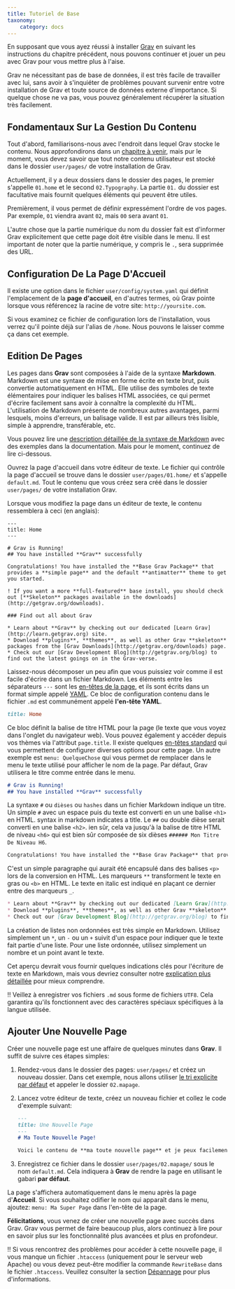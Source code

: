 ```yaml
---
title: Tutoriel de Base
taxonomy:
    category: docs
---
```


En supposant que vous ayez réussi à installer [Grav](../installation) en suivant les instructions du chapitre précédent, nous pouvons continuer et jouer un peu avec Grav pour vous mettre plus à l'aise. 

Grav ne nécessitant pas de base de données, il est très facile de travailler avec lui, sans avoir à s'inquiéter de problèmes pouvant survenir entre votre installation de Grav et toute source de données externe d'importance. Si quelque chose ne va pas, vous pouvez généralement récupérer la situation très facilement. 

## Fondamentaux Sur La Gestion Du Contenu

Tout d'abord, familiarisons-nous avec l'endroit dans lequel Grav stocke le contenu. Nous approfondirons dans un [chapitre à venir](../folder-structure), mais pur le moment, vous devez savoir que tout notre contenu utilisateur est stocké dans le dossier `user/pages/` de votre installation de Grav.

Actuellement, il y a deux dossiers dans le dossier des pages, le premier s'appelle `01.home` et le second `02.Typography`.  La partie `01.` du dossier est facultative mais fournit quelques éléments qui peuvent être utiles.

Premièrement, il vous permet de définir expressément l'ordre de vos pages. Par exemple, `01` viendra avant `02`, mais `00` sera avant `01`.

L'autre chose que la partie numérique du nom du dossier fait est d'informer Grav explicitement que cette page doit être visible dans le menu. Il est important de noter que la partie numérique, y compris le `.`, sera supprimée des URL. 

## Configuration De La Page D'Accueil

Il existe une option dans le fichier `user/config/system.yaml` qui définit l'emplacement de la __page d'accueil__, en d'autres termes, où Grav pointe lorsque vous référencez la racine de votre site: `http://yoursite.com`.

Si vous examinez ce fichier de configuration lors de l'installation, vous verrez qu'il pointe déjà sur l'alias de `/home`.  Nous pouvons le laisser comme ça dans cet exemple.

## Edition De Pages

Les pages dans **Grav** sont composées à l'aide de la syntaxe **Markdown**.  Markdown est une syntaxe de mise en forme écrite en texte brut, puis convertie automatiquement en HTML. Elle utilise des symboles de texte élémentaires pour indiquer les balises HTML associées, ce qui permet d'écrire facilement sans avoir à connaître la complexité du HTML. L'utilisation de Markdown présente de nombreux autres avantages, parmi lesquels, moins d'erreurs, un balisage valide. Il est par ailleurs très lisible, simple à apprendre, transférable, etc.

Vous pouvez lire une [description détaillée de la syntaxe de Markdown](../../content/markdown) avec des exemples dans la documentation. Mais pour le moment, continuez de lire ci-dessous.

Ouvrez la page d'accueil dans votre éditeur de texte. Le fichier qui contrôle la page d'accueil se trouve dans le dossier `user/pages/01.home/` et s'appelle `default.md`. Tout le contenu que vous créez sera créé dans le dossier `user/pages/` de votre installation Grav.

Lorsque vous modifiez la page dans un éditeur de texte, le contenu ressemblera à ceci (en anglais): 

    ---
    title: Home
    ---

    # Grav is Running!
    ## You have installed **Grav** successfully

    Congratulations! You have installed the **Base Grav Package** that provides a **simple page** and the default **antimatter** theme to get you started.

    ! If you want a more **full-featured** base install, you should check out [**Skeleton** packages available in the downloads](http://getgrav.org/downloads).

    ### Find out all about Grav

    * Learn about **Grav** by checking out our dedicated [Learn Grav](http://learn.getgrav.org) site.
    * Download **plugins**, **themes**, as well as other Grav **skeleton** packages from the [Grav Downloads](http://getgrav.org/downloads) page.
    * Check out our [Grav Development Blog](http://getgrav.org/blog) to find out the latest goings on in the Grav-verse.

Laissez-nous décomposer un peu afin que vous puissiez voir comme il est facile d'écrire dans un fichier Markdown. Les éléments entre les séparateurs `---` sont les [en-têtes de la page](../../content/headers), et ils sont écrits dans un format simple appelé [YAML](../../advanced/yaml). Ce bloc de configuration contenu dans le fichier `.md` est communément appelé **l'en-tête YAML**.

```ruby
title: Home
```

Ce bloc définit la balise de titre HTML pour la page (le texte que vous voyez dans l'onglet du navigateur web). Vous pouvez également y accéder depuis vos thèmes via l'attribut `page.title`. Il existe quelques [en-têtes standard](../../content/headers) qui vous permettent de configurer diverses options pour cette page. Un autre exemple est `menu: QuelqueChose` qui vous permet de remplacer dans le menu le texte utilisé pour afficher le nom de la page. Par défaut, Grav utilisera le titre comme entrée dans le menu. 

```markdown
# Grav is Running!
## You have installed **Grav** successfully
```

La syntaxe `#` ou `dièses` ou `hashes` dans un fichier Markdown indique un titre. Un simple `#` avec un espace puis du texte est converti en un une balise `<h1>` en HTML.  syntax in markdown indicates a title. Le `##` ou double dièse serait converti en une balise `<h2>`.  ien sûr, cela va jusqu'à la balise de titre HTML de niveau `<h6>` qui est bien sûr composée de six dièses `###### Mon Titre De Niveau H6`.

```markdown
Congratulations! You have installed the **Base Grav Package** that provides a **simple page** and the default **antimatter** theme to get you started.
```

C'est un simple paragraphe qui aurait été encapsulé dans des balises `<p>` lors de la conversion en HTML.  Les marqueurs `**` transforment le texte en gras ou `<b>` en HTML. Le texte en italic est indiqué en plaçant ce dernier entre des marqueurs `_`.

```markdown
* Learn about **Grav** by checking out our dedicated [Learn Grav](http://learn.getgrav.org) site.
* Download **plugins**, **themes**, as well as other Grav **skeleton** packages from the [Grav Downloads](http://getgrav.org/downloads) page.
* Check out our [Grav Development Blog](http://getgrav.org/blog) to find out the latest goings on in the Grav-verse.
```

La création de listes non ordonnées est très simple en Markdown. Utilisez simplement un `*`, un `-` ou un `+` suivit d'un espace pour indiquer que le texte fait partie d'une liste. Pour une liste ordonnée, utilisez simplement un nombre et un point avant le texte. 

Cet aperçu devrait vous fournir quelques indications clés pour l'écriture de texte en Markdown, mais vous devriez consulter notre [explication plus détaillée](../../content/markdown) pour mieux comprendre.

!! Veillez à enregistrer vos fichiers `.md` sous forme de fichiers `UTF8`. Cela garantira qu'ils fonctionnent avec des caractères spéciaux spécifiques à la langue utilisée. 

## Ajouter Une Nouvelle Page

Créer une nouvelle page est une affaire de quelques minutes dans **Grav**. Il suffit de suivre ces étapes simples: 

1. Rendez-vous dans le dossier des pages: `user/pages/` et créez un nouveau dossier. Dans cet exemple, nous allons utiliser [le tri explicite par défaut](http://learn.getgrav.org/content/content-pages) et appeler le dossier `02.mapage`.
2. Lancez votre éditeur de texte, créez un nouveau fichier et collez le code d'exemple suivant: 

    ```markdown
    ---
    title: Une Nouvelle Page
    ---
    # Ma Toute Nouvelle Page!

    Voici le contenu de **ma toute nouvelle page** et je peux facilement utiliser la syntaxe _Markdown_ ici.
    ```

3. Enregistrez ce fichier dans le dossier `user/pages/02.mapage/` sous le nom `default.md`. Cela indiquera à **Grav** de rendre la page en utilisant le gabari **par défaut**. 

La page s'affichera automatiquement dans le menu après la page d'**Accueil**. Si vous souhaitez odifier le nom qui apparaît dans le menu, ajoutez: `menu: Ma Super Page` dans l'en-tête de la page.

**Félicitations**, vous venez de créer une nouvelle page avec succès dans Grav. Grav vous permet de faire beaucoup plus, alors continuez à lire pour en savoir plus sur les fonctionnalité plus avancées et plus en profondeur.

!! Si vous rencontrez des problèmes pour accéder à cette nouvelle page, il vous manque un fichier `.htaccess` (uniquement pour le serveur web Apache) ou vous devez peut-être modifier la commande `RewriteBase` dans le fichier `.htaccess`. Veuillez consulter la section [Dépannage](../../troubleshooting) pour plus d'informations.
